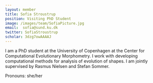 ```yaml
---
layout: member
title: Sofia Stroustrup
position: Visiting PhD Student
image: /images/team/SofiaPicture.jpg
email:  sofia@sund.ku.dk
twitter: SofiaStroustrup
scholar: 3dzg7owAAAAJ
---
```


I am a PhD student at the University of Copenhagen at the Center for Computational Evolutionary Morphometry. I work with developing computational methods for analysis of evolution of shapes. I am jointly supervised by Rasmus Nielsen and Stefan Sommer. 

Pronouns: she/her
